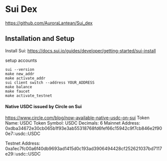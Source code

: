 # Sui Dex

https://github.com/AuroraLantean/Sui_dex

## Installation and Setup
Install Sui: https://docs.sui.io/guides/developer/getting-started/sui-install

setup accounts
```
sui --version
make new_addr
make activate_addr
sui client switch --address YOUR_ADDRESS
make balance
make faucet
make activate_testnet
```

#### Native USDC issued by Circle on Sui
https://www.circle.com/blog/now-available-native-usdc-on-sui
Token Name: USDC
Token Symbol: USDC
Decimals: 6
Mainnet Address: 0xdba34672e30cb065b1f93e3ab55318768fd6fef66c15942c9f7cb846e2f900e7::usdc::USDC

Testnet Address: 0xa1ec7fc00a6f40db9693ad1415d0c193ad3906494428cf252621037bd7117e29::usdc::USDC